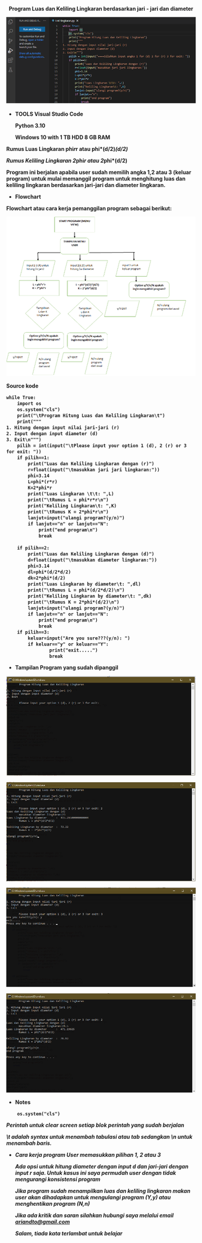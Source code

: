 <p align="center">
<b>Program Luas dan Keliling Lingkaran berdasarkan jari - jari dan diameter<b>
</p>

<p align="center">
<img src="https://github.com/ariandto/program_Luaskelilinglingkaran/blob/main/pic/sc11.png"/>
<p align="center">
</p>

- TOOLS
<b>Visual Studio Code<b><P>
<b>Python 3.10<b><P>
<b>Windows 10 with 1 TB HDD 8 GB RAM<b><p>

 Rumus Luas Lingkaran phi*r*r atau phi*(d/2)*(d/2)<p>
 Rumus Keliling Lingkaran 2*phi*r atau 2*phi*(d/2)<p>

Program ini berjalan apabila user sudah memilih angka 1,2 atau 3 (keluar program) untuk mulai memanggil program untuk menghitung luas dan keliling lingkaran berdasarkan jari-jari dan diameter lingkaran.<p>

- <b>Flowchart<b><p>

<b>Flowchart atau cara kerja pemanggilan program sebagai berikut:<b><p>

<p align="center">
<img src="https://github.com/ariandto/program_Luaskelilinglingkaran/blob/main/pic/sc12.png"/>
</p>

Source kode<p>

```
while True:
    import os
    os.system("cls")
    print("\tProgram Hitung Luas dan Keliling Lingkaran\t")
    print("""
1. Hitung dengan input nilai jari-jari (r)
2. Input dengan input diameter (d)
3. Exit\n""")
    pilih = int(input("\tPlease input your option 1 (d), 2 (r) or 3 for exit: "))
    if pilih==1:
        print("Luas dan Keliling Lingkaran dengan (r)")
        r=float(input("\tmasukkan jari jari lingkaran:"))
        phi=3.14
        L=phi*(r*r)
        K=2*phi*r
        print("Luas Lingkaran \t\t: ",L)
        print("\tRumus L = phi*r*r\n")
        print("Keliling Lingkaran\t: ",K)
        print("\tRumus K = 2*phi*r\n")  
        lanjut=input("ulangi program?(y/n)")
        if lanjut=="n" or lanjut=="N":
            print("end program\n")
            break

    if pilih==2:
        print("Luas dan Keliling Lingkaran dengan (d)")
        d=float(input("\tmasukkan diameter lingkaran:"))
        phi=3.14
        dl=phi*(d/2*d/2)
        dk=2*phi*(d/2)
        print("Luas Lingkaran by diameter\t: ",dl)
        print("\tRumus L = phi*(d/2*d/2)\n")
        print("Keliling Lingkaran by diameter\t: ",dk)
        print("\tRumus K = 2*phi*(d/2)\n")
        lanjut=input("ulangi program?(y/n)")
        if lanjut=="n" or lanjut=="N":
            print("end program\n")
            break
    if pilih==3:
        keluar=input("Are you sure???(y/n): ")
        if keluar=="y" or keluar=="Y":
                print("exit.....")
                break
```
- Tampilan Program yang sudah dipanggil

<p align="center">
<img src="https://github.com/ariandto/program_Luaskelilinglingkaran/blob/main/pic/sc13.png"/>
</p>

<p align="center">
<img src="https://github.com/ariandto/program_Luaskelilinglingkaran/blob/main/pic/sc14.png"/>
</p>

<p align="center">
<img src="https://github.com/ariandto/program_Luaskelilinglingkaran/blob/main/pic/sc15.png"/>
</p>

<p align="center">
<img src="https://github.com/ariandto/program_Luaskelilinglingkaran/blob/main/pic/sc16.png"/>
</p>

- <b>Notes<b>
```import os
    os.system("cls")
```
<i>Perintah untuk clear screen setiap blok perintah yang sudah berjalan<i><p>

\t adalah  syntax untuk menambah tabulasi atau tab sedangkan \n untuk menambah baris.<p>

- <b>Cara kerja program<b>
User memasukkan pilihan 1, 2 atau 3<p>
Ada opsi untuk hitung diameter dengan input d dan jari-jari dengan input r saja. Untuk kasus ini saya permudah user dengan tidak mengurangi konsistensi program<p>
Jika program sudah menampilkan luas dan keliling lingkaran makan user akan dihadapkan untuk mengulangi program (Y,y) atau menghentikan program (N,n)<p>
Jika ada kritik dan saran silahkan hubungi saya melalui email ariandto@gmail.com<p>
<b>Salam, tiada kata terlambat untuk belajar<b><p>




